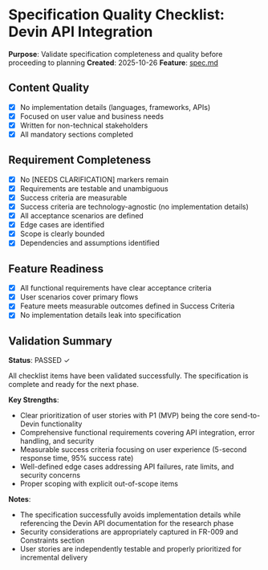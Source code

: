 # Specification Quality Checklist: Devin API Integration

**Purpose**: Validate specification completeness and quality before proceeding to planning
**Created**: 2025-10-26
**Feature**: [spec.md](../spec.md)

## Content Quality

- [x] No implementation details (languages, frameworks, APIs)
- [x] Focused on user value and business needs
- [x] Written for non-technical stakeholders
- [x] All mandatory sections completed

## Requirement Completeness

- [x] No [NEEDS CLARIFICATION] markers remain
- [x] Requirements are testable and unambiguous
- [x] Success criteria are measurable
- [x] Success criteria are technology-agnostic (no implementation details)
- [x] All acceptance scenarios are defined
- [x] Edge cases are identified
- [x] Scope is clearly bounded
- [x] Dependencies and assumptions identified

## Feature Readiness

- [x] All functional requirements have clear acceptance criteria
- [x] User scenarios cover primary flows
- [x] Feature meets measurable outcomes defined in Success Criteria
- [x] No implementation details leak into specification

## Validation Summary

**Status**: PASSED ✓

All checklist items have been validated successfully. The specification is complete and ready for the next phase.

**Key Strengths**:
- Clear prioritization of user stories with P1 (MVP) being the core send-to-Devin functionality
- Comprehensive functional requirements covering API integration, error handling, and security
- Measurable success criteria focusing on user experience (5-second response time, 95% success rate)
- Well-defined edge cases addressing API failures, rate limits, and security concerns
- Proper scoping with explicit out-of-scope items

**Notes**:
- The specification successfully avoids implementation details while referencing the Devin API documentation for the research phase
- Security considerations are appropriately captured in FR-009 and Constraints section
- User stories are independently testable and properly prioritized for incremental delivery
